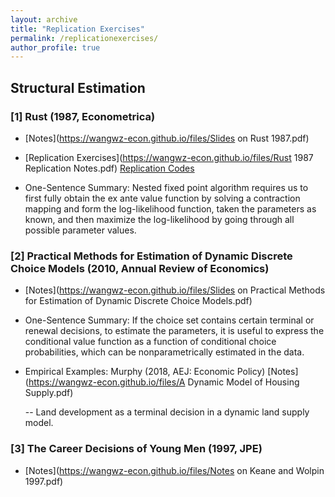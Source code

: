 ```yaml
---
layout: archive
title: "Replication Exercises"
permalink: /replicationexercises/
author_profile: true
---
```


## Structural Estimation

### \[1\] Rust (1987, Econometrica)

- [Notes](https://wangwz-econ.github.io/files/Slides on Rust 1987.pdf) 

- [Replication Exercises](https://wangwz-econ.github.io/files/Rust 1987 Replication Notes.pdf) [Replication Codes](https://github.com/wangwz-econ/Rust-1987)

- One-Sentence Summary: Nested fixed point algorithm requires us to first fully obtain the ex ante value function by solving a contraction mapping and form the log-likelihood function, taken the parameters as known, and then maximize the log-likelihood by going through all possible parameter values.


### \[2\] Practical Methods for Estimation of Dynamic Discrete Choice Models (2010, Annual Review of Economics)

- [Notes](https://wangwz-econ.github.io/files/Slides on Practical Methods for Estimation of Dynamic Discrete Choice Models.pdf)

- One-Sentence Summary: If the choice set contains certain terminal or renewal decisions, to estimate the parameters, it is useful to express the conditional value function as a function of conditional choice probabilities, which can be nonparametrically estimated in the data. 

- Empirical Examples: Murphy (2018, AEJ: Economic Policy) [Notes](https://wangwz-econ.github.io/files/A Dynamic Model of Housing Supply.pdf) 

    -- Land development as a terminal decision in a dynamic land supply model.

### \[3\] The Career Decisions of Young Men (1997, JPE)
- [Notes](https://wangwz-econ.github.io/files/Notes on Keane and Wolpin 1997.pdf)









